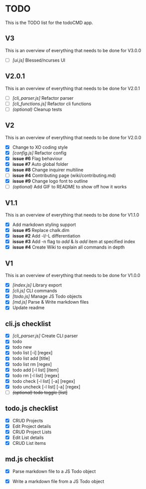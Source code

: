 # TODO
This is the TODO list for the todoCMD app.

## V3
This is an overview of everything that needs to be done for V3.0.0
  - [ ] *[ui.js]* Blessed/ncurses UI

## V2.0.1
This is an overview of everything that needs to be done for V2.0.1
  - [ ] *[cli_parser.js]* Refactor parser
  - [ ] *[cli_functions.js]* Refactor cli functions
  - [ ] _(optional)_ Cleanup tests

## V2
This is an overview of everything that needs to be done for V2.0.0
  - [X] Change to XO coding style
  - [X] *[config.js]* Refactor config
  - [X] __issue #6__ Flag behaviour
  - [X] __issue #7__ Auto global folder
  - [X] __issue #8__ Change inquirer multiline
  - [ ] __issue #4__ Contributing page (wiki/contributing.md)
  - [X] __issue #9__ Change logo font to outline
  - [ ] _(optional)_ Add GIF to README to show off how it works

## V1.1
This is an overview of everything that needs to be done for V1.1.0
  - [X] Add markdown styling support
  - [X] __issue #5__ Replace chalk.dim
  - [X] __issue #2__ Add -l/-L differentiation
  - [X] __issue #3__ Add -n flag to _add_ & _ls add_ item at specified index
  - [X] __issue #4__ Create Wiki to explain all commands in depth

## V1
This is an overview of everything that needs to be done for V1.0.0
  - [X] *[index.js]* Library export
  - [X] *[cli.js]* CLI commands
  - [X] *[todo.js]* Manage JS Todo objects
  - [X] *[md.js]* Parse & Write markdown files
  - [X] Update readme

## cli.js checklist
  - [X] *[cli_parser.js]* Create CLI parser
  - [X] todo
  - [X] todo new
  - [X] todo list [-i] [regex]
  - [X] todo list add [title]
  - [X] todo list rm [regex]
  - [X] todo add [-l list] [item]
  - [X] todo rm [-l list] [regex]
  - [X] todo check [-l list] [-a] [regex]
  - [X] todo uncheck [-l list] [-a] [regex]
  - [ ] ~~_(optional)_ todo toggle [list]~~

## todo.js checklist
  - [X] CRUD Projects
  - [X] Edit Project details
  - [X] CRUD Project Lists
  - [X] Edit List details
  - [X] CRUD List items

## md.js checklist
  - [X] Parse markdown file to a JS Todo object
  - [X] Write a markdown file from a JS Todo object

